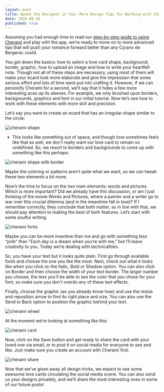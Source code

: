 ```yaml
---
layout: post
title: Awake the Designer in You: More Design Tips for Working with Cherami
date: 2016-08-16
published: true
---
```


Assuming you had enough time to read our [step-by-step guide to using Cherami](http://blog.cherami.cards/blog/Step-By-Step-Guide-to-Using-Cherami-Love-Cards-Maker) and play with the app, we’re ready to move on to more advanced tips that will push your romance forward better than any Cyrano de Bergerac could. 

You got down the basics: how to select a love card shape, background, border, graphic, how to upload an image and how to write your heartfelt note. Though not all of these steps are necessary, using most of them will make your ecard look more elaborate and give the impression that some serious effort and lots of time were put into crafting it. However, if we can personify Cherami for a second, we’ll say that it hides a few more interesting aces up its sleeves. For example, we only brushed upon borders, backgrounds, graphics and font in our initial tutorial. Now let’s see how to work with these elements with more skill and precision.

Let’s say you want to create an ecard that has an irregular shape similar to the circle:

![cherami shape](http://blog.cherami.cards/assets/img/designer/cherami-card.png#center)

 * This looks like something out of space, and though love sometimes feels like that as well, we don’t really want our love card to remain so undefined. So, we resort to borders and backgrounds to come up with something like this perhaps: 

![cherami shape with border](http://blog.cherami.cards/assets/img/designer/cherami-full.png#center)

Maybe the coloring or patterns aren’t quite what we want, so we can tweak these two elements a bit more. 

Now’s the time to focus on the two main elements: words and pictures. Which is more important? Did we already have this discussion, or am I just thinking of the movie Words and Pictures, where a painter and a writer go to war over this crucial dilemma (and in the meantime fall in love)? If I remember correctly, they conclude that both matter, so in line with that, we should pay attention to making the best of both features. Let’s start with some soulful writing.

![cherami fonts](http://blog.cherami.cards/assets/img/designer/cherami-font.png#center)

Maybe you can be more inventive than me and go with something less “pink” than “Each day is a dream when you’re with me,” but I’ll leave creativity to you. Today we’re dealing with technicalities. 

So, you have your text but it looks quite plain. First go through available fonts and choose the one you like the most. Next, check out what it looks like when you click on the Italic, Bold or Shadow option. You can also click on Border and then choose the width of your text border. The larger number you choose, the less you’ll be able to see the color that you chose for your font, so make sure you don’t overdo any of these text effects. 

Finally, choose the graphic (as you already know how) and use the resize and reposition arrow to find its right place and size. You can also use the Send to Back option to position the graphic behind your text. 

![cherami wheel](http://blog.cherami.cards/assets/img/designer/cherami-wheel.png#center)

At the moment we’re looking at something like this: 

![cherami card](http://blog.cherami.cards/assets/img/designer/cherami-done.png#center)

Now, click on the Save button and get ready to share the card with your loved one via email, or to post it on social media for everyone to see and like. Just make sure you create an account with Cherami first.

![cherami share](http://blog.cherami.cards/assets/img/designer/cherami-share.png#center)

Now that we’ve given away all design tricks, we expect to see some awesome love cards circulating the social media scene. You can also send us your designs privately, and we’ll share the most interesting ones in some of our future posts!
